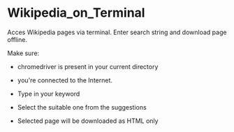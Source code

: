 # Wikipedia_on_Terminal
Acces Wikipedia pages via terminal. Enter search string and download page offline.

Make sure:

- chromedriver is present in your current directory
- you're connected to the Internet.

- Type in your keyword
- Select the suitable one from the suggestions
- Selected page will be downloaded as HTML only
